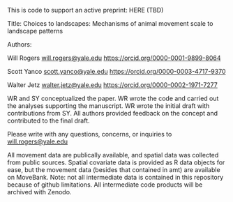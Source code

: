 This is code to support an active preprint: HERE (TBD)

Title: Choices to landscapes: Mechanisms of animal movement scale to landscape patterns

Authors: 

Will Rogers will.rogers@yale.edu https://orcid.org/0000-0001-9899-8064 

Scott Yanco scott.yanco@yale.edu https://orcid.org/0000-0003-4717-9370 

Walter Jetz walter.jetz@yale.edu https://orcid.org/0000-0002-1971-7277


WR and SY conceptualized the paper. WR wrote the code and carried out the analyses supporting the manuscript. WR wrote the initial draft with contributions from SY. All authors provided feedback on the concept and contributed to the final draft. 


Please write with any questions, concerns, or inquiries to will.rogers@yale.edu

All movement data are publically available, and spatial data was collected from public sources. Spatial covariate data is provided as R data objects for ease, but the movement data (besides that contained in amt) are available on MoveBank. Note: not all intermediate data is contained in this repository because of github limitations. All intermediate code products will be archived with Zenodo. 
